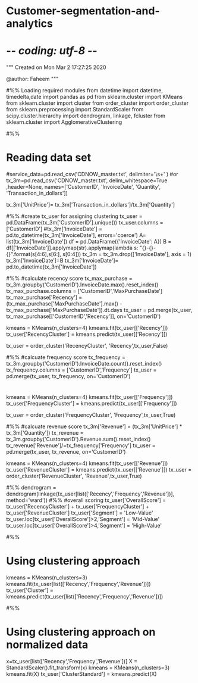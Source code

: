 # Customer-segmentation-and-analytics
# -*- coding: utf-8 -*-
"""
Created on Mon Mar  2 17:27:25 2020

@author: Faheem
"""

#%% Loading required modules
from datetime import datetime, timedelta,date
import pandas as pd
from sklearn.cluster import KMeans
from sklearn.cluster import cluster
from order_cluster import order_cluster
from sklearn.preprocessing import StandardScaler
from scipy.cluster.hierarchy import dendrogram, linkage, fcluster
from sklearn.cluster import AgglomerativeClustering

#%%
# Reading data set 
#service_data=pd.read_csv('CDNOW_master.txt', delimiter='\s+' ) #or
tx_3m=pd.read_csv('CDNOW_master.txt', delim_whitespace=True ,header=None, names=['CustomerID', 'InvoiceDate', 'Quantity', 'Transaction_in_dollars'])

tx_3m['UnitPrice']= tx_3m['Transaction_in_dollars']/tx_3m['Quantity']

#%%
#create tx_user for assigning clustering
tx_user = pd.DataFrame(tx_3m['CustomerID'].unique())
tx_user.columns = ['CustomerID']
#tx_3m['InvoiceDate'] = pd.to_datetime(tx_3m['InvoiceDate'], errors='coerce')
A= list(tx_3m['InvoiceDate'])
df = pd.DataFrame({'InvoiceDate': A})
B = df[['InvoiceDate']].applymap(str).applymap(lambda s: "{}-{}-{}".format(s[4:6],s[6:], s[0:4]))
tx_3m = tx_3m.drop(['InvoiceDate'], axis = 1) 
tx_3m['InvoiceDate']=B
tx_3m['InvoiceDate']= pd.to_datetime(tx_3m['InvoiceDate']) 

#%%
#calculate recency score
tx_max_purchase = tx_3m.groupby('CustomerID').InvoiceDate.max().reset_index()
tx_max_purchase.columns = ['CustomerID','MaxPurchaseDate']
tx_max_purchase['Recency'] = (tx_max_purchase['MaxPurchaseDate'].max() - tx_max_purchase['MaxPurchaseDate']).dt.days
tx_user = pd.merge(tx_user, tx_max_purchase[['CustomerID','Recency']], on='CustomerID')

kmeans = KMeans(n_clusters=4)
kmeans.fit(tx_user[['Recency']])
tx_user['RecencyCluster'] = kmeans.predict(tx_user[['Recency']])

tx_user = order_cluster('RecencyCluster', 'Recency',tx_user,False)

#%%
#calcuate frequency score
tx_frequency = tx_3m.groupby('CustomerID').InvoiceDate.count().reset_index()
tx_frequency.columns = ['CustomerID','Frequency']
tx_user = pd.merge(tx_user, tx_frequency, on='CustomerID')
#
kmeans = KMeans(n_clusters=4)
kmeans.fit(tx_user[['Frequency']])
tx_user['FrequencyCluster'] = kmeans.predict(tx_user[['Frequency']])

tx_user = order_cluster('FrequencyCluster', 'Frequency',tx_user,True)

#%%
#calcuate revenue score
tx_3m['Revenue'] = (tx_3m['UnitPrice'] * tx_3m['Quantity'])
tx_revenue = tx_3m.groupby('CustomerID').Revenue.sum().reset_index()
tx_revenue['Revenue']/=tx_frequency['Frequency']
tx_user = pd.merge(tx_user, tx_revenue, on='CustomerID')

kmeans = KMeans(n_clusters=4)
kmeans.fit(tx_user[['Revenue']])
tx_user['RevenueCluster'] = kmeans.predict(tx_user[['Revenue']])
tx_user = order_cluster('RevenueCluster', 'Revenue',tx_user,True)

#%%
dendrogram = dendrogram(linkage(tx_user[list(['Recency','Frequency','Revenue'])], method='ward'))
#%%
#overall scoring
tx_user['OverallScore'] = tx_user['RecencyCluster'] + tx_user['FrequencyCluster'] + tx_user['RevenueCluster']
tx_user['Segment'] = 'Low-Value'
tx_user.loc[tx_user['OverallScore']>2,'Segment'] = 'Mid-Value' 
tx_user.loc[tx_user['OverallScore']>4,'Segment'] = 'High-Value' 

#%%
# Using clustering approach
kmeans = KMeans(n_clusters=3)
kmeans.fit(tx_user[list(['Recency','Frequency','Revenue'])])
tx_user['Cluster'] = kmeans.predict(tx_user[list(['Recency','Frequency','Revenue'])])

#%%
# Using clustering approach on normalized data
x=tx_user[list(['Recency','Frequency','Revenue'])]
X = StandardScaler().fit_transform(x)
kmeans = KMeans(n_clusters=3)
kmeans.fit(X)
tx_user['ClusterStandard'] = kmeans.predict(X)
